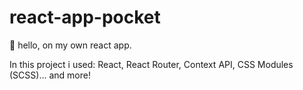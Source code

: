 # react-app-pocket

👋 hello, on my own react app.

In this project i used: React, React Router, Context API, CSS Modules (SCSS)... and more!

